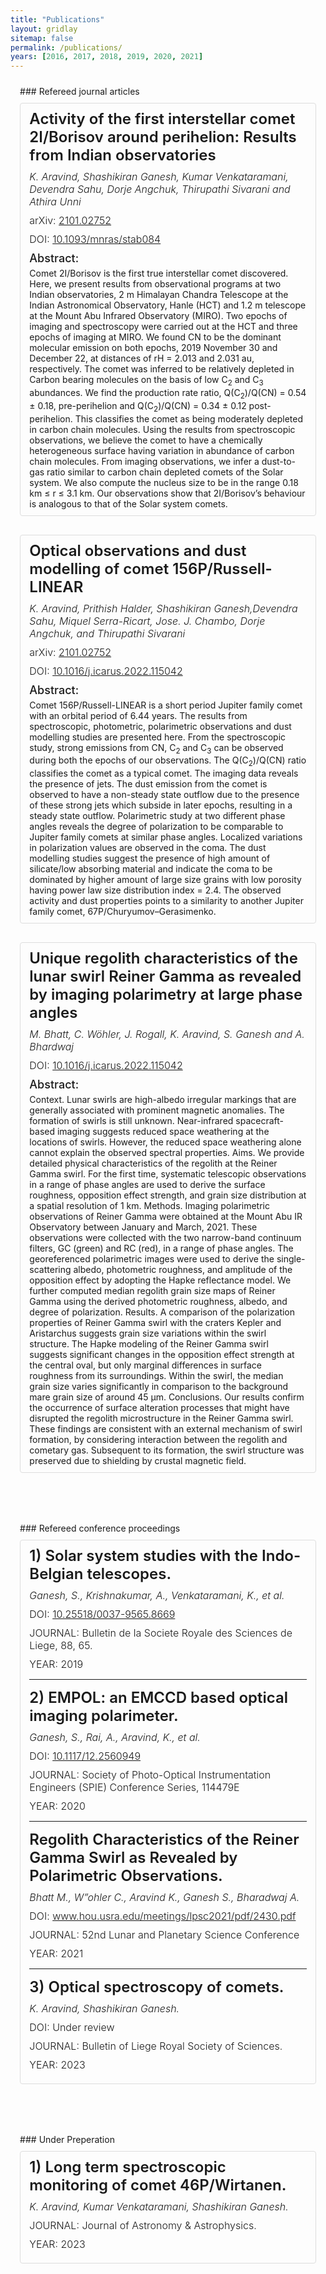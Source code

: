 ```yaml
---
title: "Publications"
layout: gridlay
sitemap: false
permalink: /publications/
years: [2016, 2017, 2018, 2019, 2020, 2021]
---
```


<style>
.jumbotron{
  padding:3%;
  padding-bottom:10px;
  padding-top:10px;
  margin-top:10px;
  margin-bottom:30px;
}

.publication {
  padding:3%;
  padding-bottom:10px;
  padding-top:10px;
  margin-top:10px;
  margin-bottom:30px;
  border: 1px solid #ddd;
  border-radius: 4px;
}

.publication h3 {
  margin-top: 0;
  margin-bottom: 10px;
  font-size: 24px;
  font-weight: 600;
}

.publication h4 {
  margin-top: 0;
  margin-bottom: 5px;
  font-size: 18px;
  font-weight: 500;
}

.publication p {
  margin-top: 0;
  margin-bottom: 10px;
  font-size: 16px;
  font-weight: 300;
}

.authors {
  font-size: 16px;
  font-weight: 500;
  font-style: italic;
}

</style>

<div class="jumbotron">
### Refereed journal articles

<div class="publication">
  <h3>Activity of the first interstellar comet 2I/Borisov around perihelion: Results from Indian observatories</h3>

  <p class="authors">K. Aravind, Shashikiran Ganesh, Kumar Venkataramani, Devendra Sahu, Dorje Angchuk, Thirupathi Sivarani and Athira Unni </p>
  <p>arXiv: <a href="https://arxiv.org/abs/2101.02752">2101.02752</a></p>
  <p>DOI: <a href="https://doi.org/10.1093/mnras/stab084">10.1093/mnras/stab084</a></p>

  <h4>Abstract:</h4>
  Comet 2I/Borisov is the first true interstellar comet discovered. Here, we present results from observational programs at two Indian observatories, 2 m Himalayan Chandra Telescope at the Indian Astronomical Observatory, Hanle (HCT) and 1.2 m telescope at the Mount Abu Infrared Observatory (MIRO). Two epochs of imaging and spectroscopy were carried out at the HCT and three epochs of imaging at MIRO. We found CN to be the dominant molecular emission on both epochs, 2019 November 30 and December 22, at distances of rH = 2.013 and 2.031 au, respectively. The comet was inferred to be relatively depleted in Carbon bearing molecules on the basis of low C<sub>2</sub> and C<sub>3</sub> abundances. We find the production rate ratio, Q(C<sub>2</sub>)/Q(CN) = 0.54 &plusmn; 0.18, pre-perihelion and Q(C<sub>2</sub>)/Q(CN) = 0.34 &plusmn; 0.12 post-perihelion. This classifies the comet as being moderately depleted in carbon chain molecules. Using the results from spectroscopic observations, we believe the comet to have a chemically heterogeneous surface having variation in abundance of carbon chain molecules. From imaging observations, we infer a dust-to-gas ratio similar to carbon chain depleted comets of the Solar system. We also compute the nucleus size to be in the range 0.18 km &le; r &le; 3.1 km. Our observations show that 2I/Borisov’s behaviour is analogous to that of the Solar system comets.

</div>

<div class="publication">
  <h3>Optical observations and dust modelling of comet 156P/Russell-LINEAR</h3>

  <p class="authors">K. Aravind, Prithish Halder, Shashikiran Ganesh,Devendra Sahu, Miquel Serra-Ricart, Jose. J. Chambo, Dorje Angchuk, and Thirupathi Sivarani</p>
  <p>arXiv: <a href="https://arxiv.org/abs/2101.02752">2101.02752</a></p>
  <p>DOI: <a href="https://doi.org/10.1016/j.icarus.2022.115042">10.1016/j.icarus.2022.115042</a></p>

  <h4>Abstract:</h4>
  Comet 156P/Russell-LINEAR is a short period Jupiter family comet with an orbital period of 6.44 years. The results from spectroscopic, photometric, polarimetric observations and dust modelling studies are presented here. From the spectroscopic study, strong emissions from CN, C<sub>2</sub> and C<sub>3</sub> can be observed during both the epochs of our observations. The Q(C<sub>2</sub>)/Q(CN) ratio classifies the comet as a typical comet. The imaging data reveals the presence of jets. The dust emission from the comet is observed to have a non-steady state outflow due to the presence of these strong jets which subside in later epochs, resulting in a steady state outflow. Polarimetric study at two different phase angles reveals the degree of polarization to be comparable to Jupiter family comets at similar phase angles. Localized variations in polarization values are observed in the coma. The dust modelling studies suggest the presence of high amount of silicate/low absorbing material and indicate the coma to be dominated by higher amount of large size grains with low porosity having power law size distribution index = 2.4. The observed activity and dust properties points to a similarity to another Jupiter family comet, 67P/Churyumov–Gerasimenko.
</div>

<div class="publication">
  <h3>Unique regolith characteristics of the lunar swirl Reiner Gamma as revealed by imaging polarimetry at large phase angles</h3>

  <p class="authors">M. Bhatt, C. Wöhler, J. Rogall, K. Aravind, S. Ganesh and A. Bhardwaj</p>
  <p>DOI: <a href="https://doi.org/10.1016/j.icarus.2022.115042">10.1016/j.icarus.2022.115042</a></p>

  <h4>Abstract:</h4>
  Context. Lunar swirls are high-albedo irregular markings that are generally associated with prominent magnetic anomalies. The formation of swirls is still unknown. Near-infrared spacecraft-based imaging suggests reduced space weathering at the locations of swirls. However, the reduced space weathering alone cannot explain the observed spectral properties.
Aims. We provide detailed physical characteristics of the regolith at the Reiner Gamma swirl. For the first time, systematic telescopic observations in a range of phase angles are used to derive the surface roughness, opposition effect strength, and grain size distribution at a spatial resolution of 1 km.
Methods. Imaging polarimetric observations of Reiner Gamma were obtained at the Mount Abu IR Observatory between January and March, 2021. These observations were collected with the two narrow-band continuum filters, GC (green) and RC (red), in a range of phase angles. The georeferenced polarimetric images were used to derive the single-scattering albedo, photometric roughness, and amplitude of the opposition effect by adopting the Hapke reflectance model. We further computed median regolith grain size maps of Reiner Gamma using the derived photometric roughness, albedo, and degree of polarization.
Results. A comparison of the polarization properties of Reiner Gamma swirl with the craters Kepler and Aristarchus suggests grain size variations within the swirl structure. The Hapke modeling of the Reiner Gamma swirl suggests significant changes in the opposition effect strength at the central oval, but only marginal differences in surface roughness from its surroundings. Within the swirl, the median grain size varies significantly in comparison to the background mare grain size of around 45 µm.
Conclusions. Our results confirm the occurrence of surface alteration processes that might have disrupted the regolith microstructure in the Reiner Gamma swirl. These findings are consistent with an external mechanism of swirl formation, by considering interaction between the regolith and cometary gas. Subsequent to its formation, the swirl structure was preserved due to shielding by crustal magnetic field.
</div>

</div>

<div class="jumbotron">
### Refereed conference proceedings
  <div class="publication">
  <h3>1) Solar system studies with the Indo-Belgian telescopes.</h3>
  <p class="authors">Ganesh, S., Krishnakumar, A., Venkataramani, K., et al.</p>
  <p>DOI: <a href="https://doi.org/10.25518/0037-9565.8669">10.25518/0037-9565.8669</a></p>
  <p>JOURNAL: Bulletin de la Societe Royale des Sciences de Liege, 88, 65. </p>
  <p>YEAR: 2019 </p>
    
  <hr>  
  
  <h3>2) EMPOL: an EMCCD based optical imaging polarimeter.</h3>
  <p class="authors">Ganesh, S., Rai, A., Aravind, K., et al.</p>
  <p>DOI: <a href="https://doi.org/10.1117/12.2560949">10.1117/12.2560949</a></p>
  <p>JOURNAL: Society of Photo-Optical Instrumentation Engineers (SPIE) Conference Series, 114479E </p>
  <p>YEAR: 2020 </p>

  <hr>

  <h3>Regolith Characteristics of the Reiner Gamma Swirl as Revealed by Polarimetric Observations.</h3>
  <p class="authors">Bhatt M., W”ohler C., Aravind K., Ganesh S., Bharadwaj A.</p>
  <p>DOI: <a href="https://www.hou.usra.edu/meetings/lpsc2021/pdf/2430.pdf">www.hou.usra.edu/meetings/lpsc2021/pdf/2430.pdf</a></p>
  <p>JOURNAL: 52nd Lunar and Planetary Science Conference</p>
  <p>YEAR: 2021 </p>

  <hr>

  <h3>3) Optical spectroscopy of comets.</h3>
  <p class="authors">K. Aravind, Shashikiran Ganesh.</p>
  <p>DOI: Under review</p>
  <p>JOURNAL: Bulletin of Liege Royal Society of Sciences.</p>
  <p>YEAR: 2023 </p>
  </div>
  
</div>

<div class="jumbotron">
### Under Preperation
  <div class="publication">
  <h3>1) Long term spectroscopic monitoring of comet 46P/Wirtanen.</h3>
  <p class="authors">K. Aravind, Kumar Venkataramani, Shashikiran Ganesh.</p>
  <p>JOURNAL: Journal of Astronomy & Astrophysics. </p>
  <p>YEAR: 2023 </p>
  
  </div>
</div>
